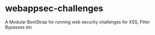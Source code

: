 webappsec-challenges
====================

A Modular BootStrap for running web security challenges for XSS, Filter Bypasses etc
